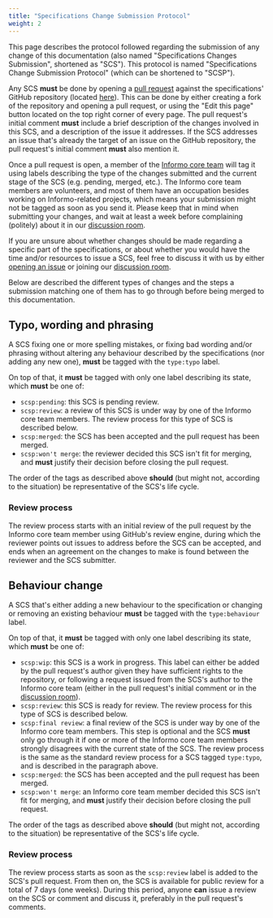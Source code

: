 ```yaml
---
title: "Specifications Change Submission Protocol"
weight: 2
---
```


This page describes the protocol followed regarding the submission of any change
of this documentation (also named "Specifications Changes Submission", shortened
as "SCS"). This protocol is named "Specifications Change Submission Protocol"
(which can be shortened to "SCSP").

Any SCS **must** be done by opening a [pull
request](https://help.github.com/articles/about-pull-requests/) against the
specifications' GitHub repository (located
[here](https://github.com/Informo/specs)). This can be done by either creating a
fork of the repository and opening a pull request, or using the "Edit this page"
button located on the top right corner of every page. The pull request's initial
comment **must** include a brief description of the changes involved in this
SCS, and a description of the issue it addresses. If the SCS addresses an issue
that's already the target of an issue on the GitHub repository, the pull
request's initial comment **must** also mention it.

Once a pull request is open, a member of the [Informo core
team](/informo/informo-core-team) will tag it using labels describing the type
of the changes submitted and the current stage of the SCS (e.g. pending, merged,
etc.). The Informo core team members are volunteers, and most of them have an
occupation besides working on Informo-related projects, which means your
submission might not be tagged as soon as you send it. Please keep that in mind
when submitting your changes, and wait at least a week before complaining
(politely) about it in our [discussion
room](https://matrix.to/#/#discuss:weu.informo.network).

If you are unsure about whether changes should be made regarding a specific part
of the specifications, or about whether you would have the time and/or resources
to issue a SCS, feel free to discuss it with us by either [opening an
issue](https://github.com/Informo/specs/issues/new) or joining our [discussion
room](https://matrix.to/#/#discuss:weu.informo.network).

Below are described the different types of changes and the steps a submission
matching one of them has to go through before being merged to this
documentation.

## Typo, wording and phrasing

A SCS fixing one or more spelling mistakes, or fixing bad wording and/or
phrasing without altering any behaviour described by the specifications (nor
adding any new one), **must** be tagged with the `type:typo` label.

On top of that, it **must** be tagged with only one label describing its state,
which **must** be one of:

* `scsp:pending`: this SCS is pending review.
* `scsp:review`: a review of this SCS is under way by one of the Informo core
team members. The review process for this type of SCS is described below.
* `scsp:merged`: the SCS has been accepted and the pull request has been merged.
* `scsp:won't merge`: the reviewer decided this SCS isn't fit for merging, and
**must** justify their decision before closing the pull request.

The order of the tags as described above **should** (but might not, according to
the situation) be representative of the SCS's life cycle.

### Review process

The review process starts with an initial review of the pull request by the
Informo core team member using GitHub's review engine, during which the reviewer
points out issues to address before the SCS can be accepted, and ends when an
agreement on the changes to make is found between the reviewer and the SCS
submitter.

## Behaviour change

A SCS that's either adding a new behaviour to the specification or changing or
removing an existing behaviour **must** be tagged with the `type:behaviour`
label.

On top of that, it **must** be tagged with only one label describing its state,
which **must** be one of:

* `scsp:wip`: this SCS is a work in progress. This label can either be added by
the pull request's author given they have sufficient rights to the repository,
or following a request issued from the SCS's author to the Informo core team
(either in the pull request's initial comment or in the [discussion
room](https://matrix.to/#/#discuss:weu.informo.network)).
* `scsp:review`: this SCS is ready for review. The review process for this type
of SCS is described below.
* `scsp:final review`: a final review of the SCS is under way by one of the
Informo core team members. This step is optional and the SCS **must** only go
through it if one or more of the Informo core team members strongly disagrees
with the current state of the SCS. The review process is the same as the
standard review process for a SCS tagged `type:typo`, and is described in the
paragraph above.
* `scsp:merged`: the SCS has been accepted and the pull request has been merged.
* `scsp:won't merge`: an Informo core team member decided this SCS isn't fit for
merging, and **must** justify their decision before closing the pull request.

The order of the tags as described above **should** (but might not, according to
the situation) be representative of the SCS's life cycle.

### Review process

The review process starts as soon as the `scsp:review` label is added to the
SCS's pull request. From then on, the SCS is available for public review for a
total of 7 days (one weeks). During this period, anyone **can** issue a
review on the SCS or comment and discuss it, preferably in the pull request's
comments.
